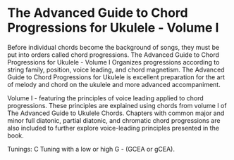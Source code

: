 # The Advanced Guide to Chord Progressions for Ukulele - Volume I

Before individual chords become the background of songs, they must be put into orders called chord progressions. The Advanced Guide to Chord Progressions for Ukulele - Volume I Organizes progressions according to string family, position, voice leading, and chord magnetism. The Advanced Guide to Chord Progressions for Ukulele is excellent preparation for the art of melody and chord on the ukulele and more advanced accompaniment.


Volume I - featuring the principles of voice leading applied to chord progressions. These principles are explained using chords from volume I of The Advanced Guide to Ukulele Chords. Chapters with common major and minor full diatonic, partial diatonic, and chromatic chord progressions are also included to further explore voice-leading principles presented in the book.

Tunings: C Tuning with a low or high G - (GCEA or gCEA).
